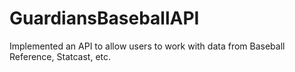 # GuardiansBaseballAPI
Implemented an API to allow users to work with data from Baseball Reference, Statcast, etc.
